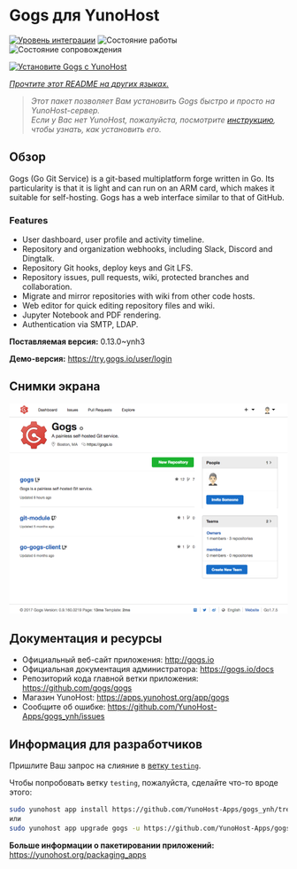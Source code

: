 <!--
Важно: этот README был автоматически сгенерирован <https://github.com/YunoHost/apps/tree/master/tools/readme_generator>
Он НЕ ДОЛЖЕН редактироваться вручную.
-->

# Gogs для YunoHost

[![Уровень интеграции](https://dash.yunohost.org/integration/gogs.svg)](https://ci-apps.yunohost.org/ci/apps/gogs/) ![Состояние работы](https://ci-apps.yunohost.org/ci/badges/gogs.status.svg) ![Состояние сопровождения](https://ci-apps.yunohost.org/ci/badges/gogs.maintain.svg)

[![Установите Gogs с YunoHost](https://install-app.yunohost.org/install-with-yunohost.svg)](https://install-app.yunohost.org/?app=gogs)

*[Прочтите этот README на других языках.](./ALL_README.md)*

> *Этот пакет позволяет Вам установить Gogs быстро и просто на YunoHost-сервер.*  
> *Если у Вас нет YunoHost, пожалуйста, посмотрите [инструкцию](https://yunohost.org/install), чтобы узнать, как установить его.*

## Обзор

Gogs (Go Git Service) is a git-based multiplatform forge written in Go. Its particularity is that it is light and can run on an ARM card, which makes it suitable for self-hosting. Gogs has a web interface similar to that of GitHub.

### Features

- User dashboard, user profile and activity timeline.
- Repository and organization webhooks, including Slack, Discord and Dingtalk.
- Repository Git hooks, deploy keys and Git LFS.
- Repository issues, pull requests, wiki, protected branches and collaboration.
- Migrate and mirror repositories with wiki from other code hosts.
- Web editor for quick editing repository files and wiki.
- Jupyter Notebook and PDF rendering.
- Authentication via SMTP, LDAP.


**Поставляемая версия:** 0.13.0~ynh3

**Демо-версия:** <https://try.gogs.io/user/login>

## Снимки экрана

![Снимок экрана Gogs](./doc/screenshots/screenshot.png)

## Документация и ресурсы

- Официальный веб-сайт приложения: <http://gogs.io>
- Официальная документация администратора: <https://gogs.io/docs>
- Репозиторий кода главной ветки приложения: <https://github.com/gogs/gogs>
- Магазин YunoHost: <https://apps.yunohost.org/app/gogs>
- Сообщите об ошибке: <https://github.com/YunoHost-Apps/gogs_ynh/issues>

## Информация для разработчиков

Пришлите Ваш запрос на слияние в [ветку `testing`](https://github.com/YunoHost-Apps/gogs_ynh/tree/testing).

Чтобы попробовать ветку `testing`, пожалуйста, сделайте что-то вроде этого:

```bash
sudo yunohost app install https://github.com/YunoHost-Apps/gogs_ynh/tree/testing --debug
или
sudo yunohost app upgrade gogs -u https://github.com/YunoHost-Apps/gogs_ynh/tree/testing --debug
```

**Больше информации о пакетировании приложений:** <https://yunohost.org/packaging_apps>
